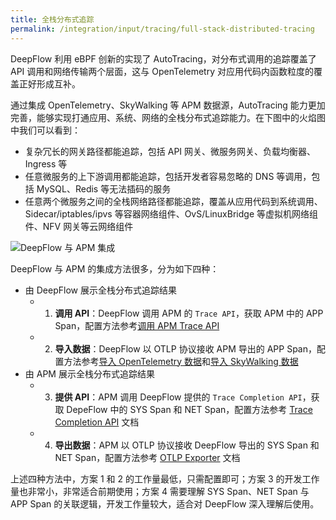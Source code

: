 ```yaml
---
title: 全栈分布式追踪
permalink: /integration/input/tracing/full-stack-distributed-tracing
---
```


DeepFlow 利用 eBPF 创新的实现了 AutoTracing，对分布式调用的追踪覆盖了 API 调用和网络传输两个层面，这与 OpenTelemetry 对应用代码内函数粒度的覆盖正好形成互补。

通过集成 OpenTelemetry、SkyWalking 等 APM 数据源，AutoTracing 能力更加完善，能够实现打通应用、系统、网络的全栈分布式追踪能力。在下图中的火焰图中我们可以看到：
- 复杂冗长的网关路径都能追踪，包括 API 网关、微服务网关、负载均衡器、Ingress 等
- 任意微服务的上下游调用都能追踪，包括开发者容易忽略的 DNS 等调用，包括 MySQL、Redis 等无法插码的服务
- 任意两个微服务之间的全栈网络路径都能追踪，覆盖从应用代码到系统调用、Sidecar/iptables/ipvs 等容器网络组件、OvS/LinuxBridge 等虚拟机网络组件、NFV 网关等云网络组件

![DeepFlow 与 APM 集成](https://yunshan-guangzhou.oss-cn-beijing.aliyuncs.com/pub/pic/20231002651a886330ed3.png)

DeepFlow 与 APM 的集成方法很多，分为如下四种：
- 由 DeepFlow 展示全栈分布式追踪结果
  - 1. **调用 API**：DeepFlow 调用 APM 的 `Trace API`，获取 APM 中的 APP Span，配置方法参考[调用 APM Trace API](./apm-trace-api/)
  - 2. **导入数据**：DeepFlow 以 OTLP 协议接收 APM 导出的 APP Span，配置方法参考[导入 OpenTelemetry 数据](./opentelemetry/)和[导入 SkyWalking 数据](./skywalking/)
- 由 APM 展示全栈分布式追踪结果
  - 3. **提供 API**：APM 调用 DeepFlow 提供的 `Trace Completion API`，获取 DepeFlow 中的 SYS Span 和 NET Span，配置方法参考 [Trace Completion API](../../output/query/trace-completion/) 文档
  - 4. **导出数据**：APM 以 OTLP 协议接收 DeepFlow 导出的 SYS Span 和 NET Span，配置方法参考 [OTLP Exporter](../../output/export/opentelemetry-exporter/) 文档

上述四种方法中，方案 1 和 2 的工作量最低，只需配置即可；方案 3 的开发工作量也非常小，非常适合前期使用；方案 4 需要理解 SYS Span、NET Span 与 APP Span 的关联逻辑，开发工作量较大，适合对 DeepFlow 深入理解后使用。
